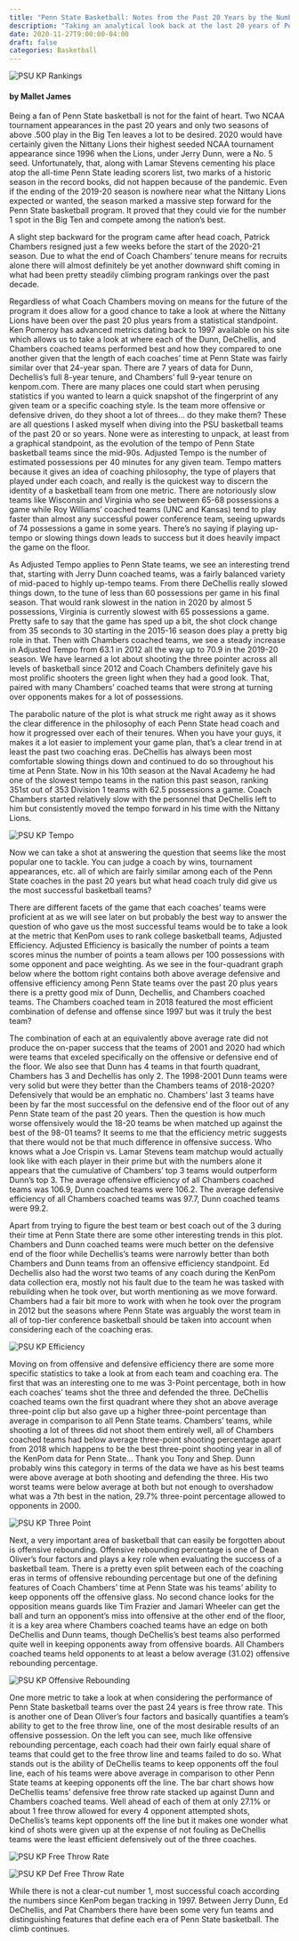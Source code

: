 ```yaml
---
title: "Penn State Basketball: Notes from the Past 20 Years by the Numbers"
description: "Taking an analytical look back at the last 20 years of Penn State Basketball as it enters a new era."
date: 2020-11-27T9:00:00-04:00
draft: false
categories: Basketball
---
```

![PSU KP Rankings](https://i.imgur.com/M9YX9Qh.png)

#### by Mallet James

Being a fan of Penn State basketball is not for the faint of heart. Two NCAA tournament appearances in the past 20 years and only two seasons of above .500 play in the Big Ten leaves a lot to be desired. 2020 would have certainly given the Nittany Lions their highest seeded NCAA tournament appearance since 1996 when the Lions, under Jerry Dunn, were a No. 5 seed. Unfortunately, that, along with Lamar Stevens cementing his place atop the all-time Penn State leading scorers list, two marks of a historic season in the record books, did not happen because of the pandemic. Even if the ending of the 2019-20 season is nowhere near what the Nittany Lions expected or wanted, the season marked a massive step forward for the Penn State basketball program. It proved that they could vie for the number 1 spot in the Big Ten and compete among the nation’s best.

A slight step backward for the program came after head coach, Patrick Chambers resigned just a few weeks before the start of the 2020-21 season. Due to what the end of Coach Chambers’ tenure means for recruits alone there will almost definitely be yet another downward shift coming in what had been pretty steadily climbing program rankings over the past decade. 

Regardless of what Coach Chambers moving on means for the future of the program it does allow for a good chance to take a look at where the Nittany Lions have been over the past 20 plus years from a statistical standpoint. Ken Pomeroy has advanced metrics dating back to 1997 available on his site which allows us to take a look at where each of the Dunn, DeChellis, and Chambers coached teams performed best and how they compared to one another given that the length of each coaches’ time at Penn State was fairly similar over that 24-year span. There are 7 years of data for Dunn, Dechellis’s full 8-year tenure, and Chambers’ full 9-year tenure on kenpom.com.
There are many places one could start when perusing statistics if you wanted to learn a quick snapshot of the fingerprint of any given team or a specific coaching style. Is the team more offensive or defensive driven, do they shoot a lot of threes… do they make them? These are all questions I asked myself when diving into the PSU basketball teams of the past 20 or so years. None were as interesting to unpack, at least from a graphical standpoint, as the evolution of the tempo of Penn State basketball teams since the mid-90s. Adjusted Tempo is the number of estimated possessions per 40 minutes for any given team. Tempo matters because it gives an idea of coaching philosophy, the type of players that played under each coach, and really is the quickest way to discern the identity of a basketball team from one metric. There are notoriously slow teams like Wisconsin and Virginia who see between 65-68 possessions a game while Roy Williams’ coached teams (UNC and Kansas) tend to play faster than almost any successful power conference team, seeing upwards of 74 possessions a game in some years. There’s no saying if playing up-tempo or slowing things down leads to success but it does heavily impact the game on the floor.

As Adjusted Tempo applies to Penn State teams, we see an interesting trend that, starting with Jerry Dunn coached teams, was a fairly balanced variety of mid-paced to highly up-tempo teams. From there DeChellis really slowed things down, to the tune of less than 60 possessions per game in his final season. That would rank slowest in the nation in 2020 by almost 5 possessions, Virginia is currently slowest with 65 possessions a game. Pretty safe to say that the game has sped up a bit, the shot clock change from 35 seconds to 30 starting in the 2015-16 season does play a pretty big role in that. Then with Chambers coached teams, we see a steady increase in Adjusted Tempo from 63.1 in 2012 all the way up to 70.9 in the 2019-20 season. We have learned a lot about shooting the three pointer across all levels of basketball since 2012 and Coach Chambers definitely gave his most prolific shooters the green light when they had a good look. That, paired with many Chambers’ coached teams that were strong at turning over opponents makes for a lot of possessions. 

The parabolic nature of the plot is what struck me right away as it shows the clear difference in the philosophy of each Penn State head coach and how it progressed over each of their tenures. When you have your guys, it makes it a lot easier to implement your game plan, that’s a clear trend in at least the past two coaching eras. DeChellis has always been most comfortable slowing things down and continued to do so throughout his time at Penn State. Now in his 10th season at the Naval Academy he had one of the slowest tempo teams in the nation this past season, ranking 351st out of 353 Division 1 teams with 62.5 possessions a game. Coach Chambers started relatively slow with the personnel that DeChellis left to him but consistently moved the tempo forward in his time with the Nittany Lions.

![PSU KP Tempo](https://i.imgur.com/GmB1ugR.png)

Now we can take a shot at answering the question that seems like the most popular one to tackle. You can judge a coach by wins, tournament appearances, etc. all of which are fairly similar among each of the Penn State coaches in the past 20 years but what head coach truly did give us the most successful basketball teams?

There are different facets of the game that each coaches’ teams were proficient at as we will see later on but probably the best way to answer the question of who gave us the most successful teams would be to take a look at the metric that KenPom uses to rank college basketball teams, Adjusted Efficiency. Adjusted Efficiency is basically the number of points a team scores minus the number of points a team allows per 100 possessions with some opponent and pace weighting. As we see in the four-quadrant graph below where the bottom right contains both above average defensive and offensive efficiency among Penn State teams over the past 20 plus years there is a pretty good mix of Dunn, Dechellis, and Chambers coached teams. The Chambers coached team in 2018 featured the most efficient combination of defense and offense since 1997 but was it truly the best team? 

The combination of each at an equivalently above average rate did not produce the on-paper success that the teams of 2001 and 2020 had which were teams that exceled specifically on the offensive or defensive end of the floor. We also see that Dunn has 4 teams in that fourth quadrant, Chambers has 3 and Dechellis has only 2. The 1998-2001 Dunn teams were very solid but were they better than the Chambers teams of 2018-2020? Defensively that would be an emphatic no. Chambers’ last 3 teams have been by far the most successful on the defensive end of the floor out of any Penn State team of the past 20 years. Then the question is how much worse offensively would the 18-20 teams be when matched up against the best of the 98-01 teams? It seems to me that the efficiency metric suggests that there would not be that much difference in offensive success. Who knows what a Joe Crispin vs. Lamar Stevens team matchup would actually look like with each player in their prime but with the numbers alone it appears that the cumulative of Chambers’ top 3 teams would outperform Dunn’s top 3. The average offensive efficiency of all Chambers coached teams was 106.9, Dunn coached teams were 106.2. The average defensive efficiency of all Chambers coached teams was 97.7, Dunn coached teams were 99.2.

Apart from trying to figure the best team or best coach out of the 3 during their time at Penn State there are some other interesting trends in this plot. Chambers and Dunn coached teams were much better on the defensive end of the floor while Dechellis’s teams were narrowly better than both Chambers and Dunn teams from an offensive efficiency standpoint. Ed Dechellis also had the worst two teams of any coach during the KenPom data collection era, mostly not his fault due to the team he was tasked with rebuilding when he took over, but worth mentioning as we move forward. Chambers had a fair bit more to work with when he took over the program in 2012 but the seasons where Penn State was arguably the worst team in all of top-tier conference basketball should be taken into account when considering each of the coaching eras.

![PSU KP Efficiency](https://i.imgur.com/aIHPj9U.png)

Moving on from offensive and defensive efficiency there are some more specific statistics to take a look at from each team and coaching era. The first that was an interesting one to me was 3-Point percentage, both in how each coaches’ teams shot the three and defended the three. DeChellis coached teams own the first quadrant where they shot an above average three-point clip but also gave up a higher three-point percentage than average in comparison to all Penn State teams. Chambers’ teams, while shooting a lot of threes did not shoot them entirely well, all of Chambers coached teams had below average three-point shooting percentage apart from 2018 which happens to be the best three-point shooting year in all of the KenPom data for Penn State… Thank you Tony and Shep. Dunn probably wins this category in terms of the data we have as his best teams were above average at both shooting and defending the three. His two worst teams were below average at both but not enough to overshadow what was a 7th best in the nation, 29.7% three-point percentage allowed to opponents in 2000.

![PSU KP Three Point](https://i.imgur.com/gCEPdEY.png)

Next, a very important area of basketball that can easily be forgotten about is offensive rebounding. Offensive rebounding percentage is one of Dean Oliver’s four factors and plays a key role when evaluating the success of a basketball team. There is a pretty even split between each of the coaching eras in terms of offensive rebounding percentage but one of the defining features of Coach Chambers’ time at Penn State was his teams’ ability to keep opponents off the offensive glass. No second chance looks for the opposition means guards like Tim Frazier and Jamari Wheeler can get the ball and turn an opponent’s miss into offensive at the other end of the floor, it is a key area where Chambers coached teams have an edge on both DeChellis and Dunn teams, though DeChellis’s best teams also performed quite well in keeping opponents away from offensive boards. All Chambers coached teams held opponents to at least a below average (31.02) offensive rebounding percentage.

![PSU KP Offensive Rebounding](https://i.imgur.com/W3GlLC1.png)

One more metric to take a look at when considering the performance of Penn State basketball teams over the past 24 years is free throw rate. This is another one of Dean Oliver’s four factors and basically quantifies a team’s ability to get to the free throw line, one of the most desirable results of an offensive possession. On the left you can see, much like offensive rebounding percentage, each coach had their own fairly equal share of teams that could get to the free throw line and teams failed to do so. What stands out is the ability of DeChellis teams to keep opponents off the foul line, each of his teams were above average in comparison to other Penn State teams at keeping opponents off the line. The bar chart shows how DeChellis teams’ defensive free throw rate stacked up against Dunn and Chambers coached teams. Well ahead of each of them at only 27.1% or about 1 free throw allowed for every 4 opponent attempted shots, DeChellis’s teams kept opponents off the line but it makes one wonder what kind of shots were given up at the expense of not fouling as DeChellis teams were the least efficient defensively out of the three coaches. 

![PSU KP Free Throw Rate](https://i.imgur.com/cWvUcqs.png)

![PSU KP Def Free Throw Rate](https://i.imgur.com/ywnSppL.png)

While there is not a clear-cut number 1, most successful coach according the numbers since KenPom began tracking in 1997. Between Jerry Dunn, Ed DeChellis, and Pat Chambers there have been some very fun teams and distinguishing features that define each era of Penn State basketball. The climb continues.